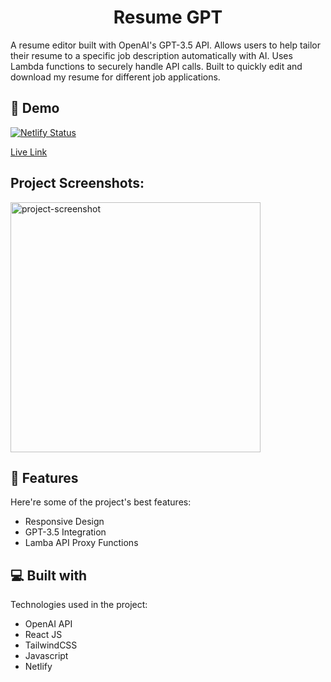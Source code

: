 <h1 align="center" id="title">Resume GPT</h1>

<p id="description">A resume editor built with OpenAI's GPT-3.5 API. Allows users to help tailor their resume to a specific job description automatically with AI. Uses Lambda functions to securely handle API calls. Built to quickly edit and download my resume for different job applications.</p>

<h2>🚀 Demo</h2>

[![Netlify Status](https://api.netlify.com/api/v1/badges/63e2bddd-b375-4aed-9202-e6803b4f6b82/deploy-status)](https://app.netlify.com/sites/radiant-alfajores-dcb04b/deploys)

[Live Link](https://cv-application.josephrisk.com/)

<h2>Project Screenshots:</h2>

<img src="https://github.com/j0srisk/personal-site/blob/main/src/assets/images/projects/resume-gpt.png?raw=true" alt="project-screenshot" width="400" height="auto">

  
  
<h2>🧐 Features</h2>

Here're some of the project's best features:

*   Responsive Design
*   GPT-3.5 Integration
*   Lamba API Proxy Functions

  
  
<h2>💻 Built with</h2>

Technologies used in the project:

*   OpenAI API
*   React JS
*   TailwindCSS
*   Javascript
*   Netlify
